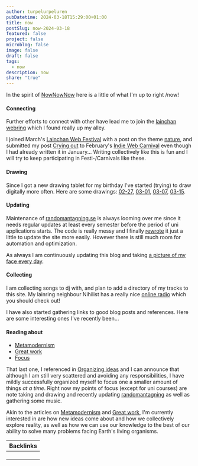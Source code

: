 ```yaml
---
author: turpelurpeluren
pubDatetime: 2024-03-18T15:29:00+01:00
title: now
postSlug: now-2024-03-18
featured: false
project: false
microblog: false
image: false
draft: false
tags:
  - now
description: now
share: "true"
---
```


In the spirit of [NowNowNow](https://nownownow.com/) here is a little of what I'm up to right /now!

#### Connecting

Further efforts to connect with other have lead me to join the [lainchan webring](/posts/lainring) which I found really up my alley.

I joined March's [Lainchan Web Festival](https://newdigitalera.org/special/lainchan-web-festival-march-2024) with a post on the theme [nature](/posts/cradled-by-nature), and submitted my post [Crying out](/posts/crying-out) to February's [Indie Web Carnival](https://manuelmoreale.com/indieweb-carnival-digital-relationships) even though I had already written it in January... Writing collectively like this is fun and I will try to keep participating in Festi-/Carnivals like these.

#### Drawing

Since I got a new drawing tablet for my birthday I've started (trying) to draw digitally more often. Here are some drawings: [02-27](/posts/drawing-2024-02-27), [03-01](/posts/drawing-2024-03-01), [03-07](/posts/drawing-2024-03-07), [03-15](/posts/drawing-2024-03-15).

#### Updating

Maintenance of [randomantagning.se](/posts/randomantagningse) is always looming over me since it needs regular updates at least every semester before the period of uni applications starts. The code is really messy and I finally [rewrote](/posts/random-rewrite) it just a little to update the site more easily. However there is still much room for automation and optimization.

As always I am continuously updating this blog and taking [a picture of my face every day](/posts/potd-webplayer).

#### Collecting

I am collecting songs to dj with, and plan to add a directory of my tracks to this site. My lainring neighbour Nihilist has a really nice [online radio](https://lain.nihilism.network/) which you should check out!

I have also started gathering links to good blog posts and references. Here are some interesting ones I've recently been...

#### Reading about

- [Metamodernism](http://metamoderna.org/the-difference-between-post-and-metamodernism/?lang=en)
- [Great work](https://paulgraham.com/greatwork.html)
- [Focus](https://www.henrikkarlsson.xyz/p/multi-armed-bandit)

That last one, I referenced in [Organizing ideas](/posts/organizing-ideas) and I can announce that although I am still very scattered and avoiding any responsibilities, I have mildly  successfully organized myself to focus one a smaller amount of things *at a time*. Right now my points of focus (except for uni courses) are note taking and drawing and recently updating [randomantagning](/posts/randomantagningse) as well as gathering some music.

Akin to the articles on [Metamodernism](http://metamoderna.org/the-difference-between-post-and-metamodernism/?lang=en) and [Great work](https://paulgraham.com/greatwork.html), I'm currently interested in are how new ideas come about and how we collectively explore reality, as well as how we can use our knowledge to the best of our ability to solve many problems facing Earth's living organisms.

| Backlinks |
| --------- |
| <ul></ul> |
